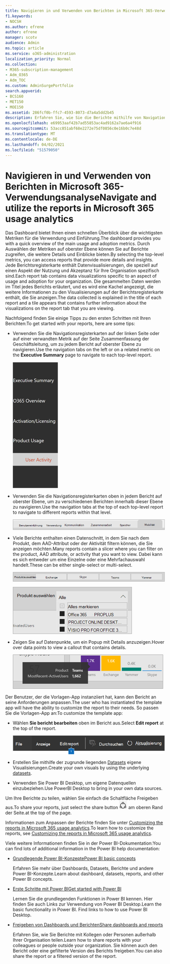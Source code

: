 ```yaml
---
title: Navigieren in und Verwenden von Berichten in Microsoft 365-Verwendungsanalyse
f1.keywords:
- NOCSH
ms.author: efrene
author: efrene
manager: scotv
audience: Admin
ms.topic: article
ms.service: o365-administration
localization_priority: Normal
ms.collection:
- M365-subscription-management
- Adm_O365
- Adm_TOC
ms.custom: AdminSurgePortfolio
search.appverid:
- BCS160
- MET150
- MOE150
ms.assetid: 286fcf0b-ffc7-4593-8073-d7a4a5dd2b45
description: Erfahren Sie, wie Sie die Berichte mithilfe von Navigationsregisterkarten und -filtern anzeigen.
ms.openlocfilehash: e69953aaf42b7ad55853ac4ad9162a7ae6a4f916
ms.sourcegitcommit: 53acc851abf68e2272e75df0856c0e16b0c7e48d
ms.translationtype: MT
ms.contentlocale: de-DE
ms.lasthandoff: 04/02/2021
ms.locfileid: "51579050"
---
```

# <a name="navigate-and-utilize-the-reports-in-microsoft-365-usage-analytics"></a><span data-ttu-id="cb0a9-103">Navigieren in und Verwenden von Berichten in Microsoft 365-Verwendungsanalyse</span><span class="sxs-lookup"><span data-stu-id="cb0a9-103">Navigate and utilize the reports in Microsoft 365 usage analytics</span></span>

<span data-ttu-id="cb0a9-104">Das Dashboard bietet Ihnen einen schnellen Überblick über die wichtigsten Metriken für die Verwendung und Einführung.</span><span class="sxs-lookup"><span data-stu-id="cb0a9-104">The dashboard provides you with a quick overview of the main usage and adoption metrics.</span></span> <span data-ttu-id="cb0a9-105">Durch Auswählen der Metriken auf oberster Ebene können Sie auf Berichte zugreifen, die weitere Details und Einblicke bieten.</span><span class="sxs-lookup"><span data-stu-id="cb0a9-105">By selecting the top-level metrics, you can access reports that provide more details and insights.</span></span> <span data-ttu-id="cb0a9-106">Jede Berichtsregisterkarte enthält Datenvisualisierungen, die speziell auf einen Aspekt der Nutzung und Akzeptanz für Ihre Organisation spezifisch sind.</span><span class="sxs-lookup"><span data-stu-id="cb0a9-106">Each report tab contains data visualizations specific to an aspect of usage and adoption for your organization.</span></span> <span data-ttu-id="cb0a9-107">Die gesammelten Daten werden im Titel jedes Berichts erläutert, und es wird eine Kachel angezeigt, die weitere Informationen zu den Visualisierungen auf der Berichtsregisterkarte enthält, die Sie anzeigen.</span><span class="sxs-lookup"><span data-stu-id="cb0a9-107">The data collected is explained in the title of each report and a tile appears that contains further information about the visualizations on the report tab that you are viewing.</span></span>

<span data-ttu-id="cb0a9-108">Nachfolgend finden Sie einige Tipps zu den ersten Schritten mit Ihren Berichten:</span><span class="sxs-lookup"><span data-stu-id="cb0a9-108">To get started with your reports, here are some tips:</span></span>

- <span data-ttu-id="cb0a9-109">Verwenden Sie die Navigationsregisterkarten auf der linken  Seite oder auf einer verwandten Metrik auf der Seite Zusammenfassung der Geschäftsleitung, um zu jedem Bericht auf oberster Ebene zu navigieren.</span><span class="sxs-lookup"><span data-stu-id="cb0a9-109">Use the navigation tabs on the left or on a related metric on the **Executive Summary** page to navigate to each top-level report.</span></span>

    ![Zeigt die Navigationsregisterkarten auf der linken Seite an](../../media/navigate-usage-analytics1.png)

- <span data-ttu-id="cb0a9-111">Verwenden Sie die Navigationsregisterkarten oben in jedem Bericht auf oberster Ebene, um zu verschiedenen Berichten innerhalb dieser Ebene zu navigieren.</span><span class="sxs-lookup"><span data-stu-id="cb0a9-111">Use the navigation tabs at the top of each top-level report to navigate to different reports within that level.</span></span>

    ![Zeigt die Navigationsregisterkarten am Anfang jedes Berichts an.](../../media/navigate-usage-analytics2.png)

- <span data-ttu-id="cb0a9-113">Viele Berichte enthalten einen Datenschnitt, in dem Sie nach dem Produkt, dem AAD-Attribut oder der Aktivität filtern können, die Sie anzeigen möchten.</span><span class="sxs-lookup"><span data-stu-id="cb0a9-113">Many reports contain a slicer where you can filter on the product, AAD attribute, or activity that you want to view.</span></span> <span data-ttu-id="cb0a9-114">Dabei kann es sich entweder um eine Einzelne oder eine Mehrfachauswahl handelt.</span><span class="sxs-lookup"><span data-stu-id="cb0a9-114">These can be either single-select or multi-select.</span></span>

    ![Zeigt einen Datenschnitt an](../../media/navigate-usage-analytics3.png)

    ![Zeigt einen Datenschnitt an](../../media/navigate-usage-analytics4.png)


- <span data-ttu-id="cb0a9-117">Zeigen Sie auf Datenpunkte, um ein Popup mit Details anzuzeigen.</span><span class="sxs-lookup"><span data-stu-id="cb0a9-117">Hover over data points to view a callout that contains details.</span></span>

    ![Zeigt ein Hoverbeispiel an](../../media/navigate-usage-analytics6.png)

<span data-ttu-id="cb0a9-119">Der Benutzer, der die Vorlagen-App instanziiert hat, kann den Bericht an seine Anforderungen anpassen.</span><span class="sxs-lookup"><span data-stu-id="cb0a9-119">The user who has instantiated the template app will have the ability to customize the report to their needs.</span></span> <span data-ttu-id="cb0a9-120">So passen Sie die Vorlagen-App an:</span><span class="sxs-lookup"><span data-stu-id="cb0a9-120">To customize the template app:</span></span>

- <span data-ttu-id="cb0a9-121">Wählen **Sie bericht bearbeiten** oben im Bericht aus.</span><span class="sxs-lookup"><span data-stu-id="cb0a9-121">Select **Edit report** at the top of the report.</span></span>

    ![Zeigt den Bericht "Bearbeiten" an](../../media/navigate-usage-analytics7.png)


- <span data-ttu-id="cb0a9-123">Erstellen Sie mithilfe der zugrunde liegenden [Datasets](usage-analytics-data-model.md) eigene Visualisierungen.</span><span class="sxs-lookup"><span data-stu-id="cb0a9-123">Create your own visuals by using the underlying [datasets](usage-analytics-data-model.md).</span></span>

- <span data-ttu-id="cb0a9-124">Verwenden Sie Power BI Desktop, um eigene Datenquellen einzubeziehen.</span><span class="sxs-lookup"><span data-stu-id="cb0a9-124">Use PowerBI Desktop to bring in your own data sources.</span></span>

<span data-ttu-id="cb0a9-125">Um Ihre Berichte zu teilen, wählen Sie einfach die Schaltfläche Freigeben aus.</span><span class="sxs-lookup"><span data-stu-id="cb0a9-125">To share your reports, just select the share button</span></span> ![Power BI Share icon](../../media/dbb0569d-2013-4f9d-ab9d-d01b09631b92.png) <span data-ttu-id="cb0a9-127">am oberen Rand der Seite.</span><span class="sxs-lookup"><span data-stu-id="cb0a9-127">at the top of the page.</span></span>

<span data-ttu-id="cb0a9-128">Informationen zum Anpassen der Berichte finden Sie unter [Customizing the reports in Microsoft 365 usage analytics](customize-reports.md).</span><span class="sxs-lookup"><span data-stu-id="cb0a9-128">To learn how to customize the reports, see [Customizing the reports in Microsoft 365 usage analytics](customize-reports.md).</span></span>

<span data-ttu-id="cb0a9-129">Viele weitere Informationen finden Sie in der Power BI-Dokumentation:</span><span class="sxs-lookup"><span data-stu-id="cb0a9-129">You can find lots of additional information in the Power BI help documentation:</span></span>

- [<span data-ttu-id="cb0a9-130">Grundlegende Power BI-Konzepte</span><span class="sxs-lookup"><span data-stu-id="cb0a9-130">Power BI basic concepts</span></span>](/power-bi/service-basic-concepts)

    <span data-ttu-id="cb0a9-131">Erfahren Sie mehr über Dashboards, Datasets, Berichte und andere Power BI-Konzepte.</span><span class="sxs-lookup"><span data-stu-id="cb0a9-131">Learn about dashboard, datasets, reports, and other Power BI concepts.</span></span>

- [<span data-ttu-id="cb0a9-132">Erste Schritte mit Power BI</span><span class="sxs-lookup"><span data-stu-id="cb0a9-132">Get started with Power BI</span></span>](/power-bi/service-get-started?wt.mc_id=O365_Reports_PBI_contentpack)

    <span data-ttu-id="cb0a9-p104">Lernen Sie die grundlegenden Funktionen in Power BI kennen. Hier finden Sie auch Links zur Verwendung von Power BI Desktop.</span><span class="sxs-lookup"><span data-stu-id="cb0a9-p104">Learn the basic functionality in Power BI. Find links to how to use Power BI Desktop.</span></span>

- [<span data-ttu-id="cb0a9-135">Freigeben von Dashboards und Berichten</span><span class="sxs-lookup"><span data-stu-id="cb0a9-135">Share dashboards and reports</span></span>](/power-bi/service-share-dashboards)

    <span data-ttu-id="cb0a9-136">Erfahren Sie, wie Sie Berichte mit Kollegen oder Personen außerhalb Ihrer Organisation teilen.</span><span class="sxs-lookup"><span data-stu-id="cb0a9-136">Learn how to share reports with your colleagues or people outside your organization.</span></span> <span data-ttu-id="cb0a9-137">Sie können auch den Bericht oder eine gefilterte Version des Berichts freigeben.</span><span class="sxs-lookup"><span data-stu-id="cb0a9-137">You can also share the report or a filtered version of the report.</span></span>